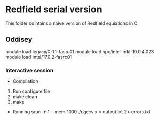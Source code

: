 # Redfield serial version
This folder cointains a naive version of Redfield equiations
in C.

## Oddisey
module load legacy/0.0.1-fasrc01
module load hpc/intel-mkl-10.0.4.023
module load intel/17.0.2-fasrc01

### Interactive session

* Compilation
1. Run configure file
2. make clean
3. make

* Running
srun -n 1 --mem 1000 ./cgeev.x > output.txt 2> errors.txt
